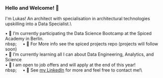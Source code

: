 ### Hello and Welcome! 👋

I'm Lukas! An architect with specialisation in architectural technologies upskilling into a Data Specialist.\
  
  • 🍠 I’m currently participating the Data Science Bootcamp at the Spiced Academy in Berlin.\
  nbsp;&nbsp;&nbsp;&nbsp;&nbsp;&nbsp;• 💬 For More info see the spiced projects repo (projects will follow soon)\
  • 🌱 I’m currently learning all I can about Data Engineering, Analytics, and Science\
  • 🔭 I am open to job offers and will apply at the end of this year!\
  nbsp;&nbsp;&nbsp;&nbsp;&nbsp;&nbsp;• 💬 See [my LinkedIn]([url](https://www.linkedin.com/in/lukas-kaufmann-0053a5197/)) for more and feel free to contact me!\

